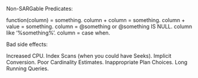 Non-SARGable Predicates:

function(column) = something.
column + column = something.
column + value = something.
column = @something or @something IS NULL.
column like ‘%something%’.
column = case when.

Bad side effects:

Increased CPU.
Index Scans (when you could have Seeks).
Implicit Conversion.
Poor Cardinality Estimates.
Inappropriate Plan Choices.
Long Running Queries.